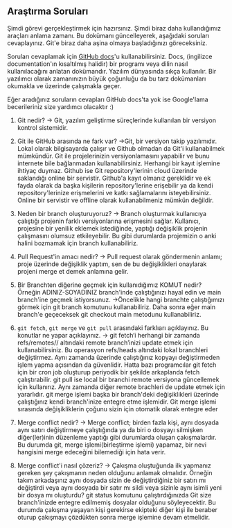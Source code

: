 ## Araştırma Soruları

Şimdi görevi gerçekleştirmek için hazırsınız. Şimdi biraz daha kullandığımız araçları anlama zamanı. Bu dokümanı güncelleyerek, aşağıdaki soruları cevaplayınız. Git'e biraz daha aşina olmaya başladığınızı göreceksiniz. 

Soruları cevaplamak için [GitHub docs](https://docs.github.com/en)'u kullanabilirsiniz. Docs, (ingilizce documentation'ın kısaltılmış halidir) bir programı veya dilin nasıl kullanılacağını anlatan dokümandır. Yazılım dünyasında sıkça kullanılır. Bir yazılımcı olarak zamanınızın büyük çoğunluğu da bu tarz dokümanları okumakla ve üzerinde çalışmakla geçer.

Eğer aradığınız soruların cevapları GitHub docs'ta yok ise Google'lama becerileriniz size yardımcı olacaktır :)

1. Git nedir?
-> Git, yazılım geliştirme süreçlerinde kullanılan bir versiyon kontrol sistemidir.

2. Git ile GitHub arasında ne fark var?
->Git, bir versiyon takip yazılımıdır. Lokal olarak bilgisayarda çalışır ve Github olmadan da Git'i kullanabilmek mümkündür. Git ile projelerinizin versiyonlamasını yapabilir ve bunu internete bile bağlanmadan kullanabilirsiniz. Herhangi bir kayıt işlemine ihtiyaç duymaz.
Github ise Git repository'lerinin cloud üzerinde saklandığı online bir servistir. Github'a kayıt olmanız gereklidir ve ek fayda olarak da başka kişilerin repository'lerine erişebilir ya da kendi repository'lerinize erişmelerini ve katkı sağlamalarını isteyebilirsiniz. Online bir servistir ve offline olarak kullanabilmeniz mümkün değildir.

3. Neden bir branch oluşturuyoruz? 
-> Branch oluşturmak kullanıcıya çalıştığı projenin farklı versiyonlarına erişmesini sağlar. Kullanıcı, projesine bir yenilik eklemek istediğinde, yaptığı değişiklik projenin çalışmasını olumsuz etkileyebilir. Bu gibi durumlarda projemizin o anki halini bozmamak için branch kullanabiliriz. 

4. Pull Request'in amacı nedir?
-> Pull request olarak göndermenin anlamı; proje üzerinde değişiklik yaptım, sen de bu değişiklikleri onaylarak projeni merge et demek anlamına gelir.

5. Bir Branchten diğerine geçmek için kullanıdığımız KOMUT nedir? Örneğin ADINIZ-SOYADINIZ branch'inde çalıştığınızı hayal edin ve main branch'ine geçmek istiyorsunuz.
->Öncelikle hangi branchte çalıştığımızı görmek için git branch komutunu kullanabiliriz. Daha sonra eğer main branch'e geçeceksek git checkout main metodunu kullanabiliriz.

6. `git fetch`, `git merge` ve `git pull` arasındaki farklıarı açıklayınız. Bu konutlar ne yapar açıklayınız.
-> git fetch‘i herhangi bir zamanda refs/remotes// altındaki remote branch’inizi update etmek için kullanabilirsiniz. Bu operasyon refs/heads altındaki lokal branchleri değiştirmez. Aynı zamanda üzerinde çalıştığınız kopyayı değiştirmeden işlem yapma açısından da güvenlidir. Hatta bazı programcılar git fetch için bir cron job oluşturup periyodik bir şekilde arkaplanda fetch çalıştırabilir. git pull ise local bir branchi remote versiyona güncellemek için kullanırız. Aynı zamanda diğer remote brachleri de update etmek için yararlıdır. git merge işlemi başka bir branch'deki değişiklikleri üzerinde çalıştığınız kendi branch'inize entegre etme işlemidir. Git merge işlemi sırasında değişikliklerin çoğunu sizin için otomatik olarak entegre eder

7. Merge conflict nedir?
-> Merge conflict; birden fazla kişi, aynı dosyada aynı satırı değiştirmeye çalıştığında ya da biri o dosyayı silmişken diğer(ler)inin düzenleme yaptığı gibi durumlarda oluşan çakışmalardır. Bu durumda git, merge işlemi(birleştirme işlemi) yapamaz, bir nevi hangisini merge edeceğini bilemediği için hata verir.

8. Merge conflict'i nasıl çözeriz?
-> Çakışma oluştuğunda ilk yapmanız gereken şey çakışmanın neden olduğunu anlamak olmalıdır. Örneğin takım arkadaşınız aynı dosyada sizin de değiştirdiğiniz bir satırı mı değiştirdi veya aynı dosyada bir satır mı sildi veya sizinle aynı isimli yeni bir dosya mı oluşturdu?
git status komutunu çalıştırdığınızda Git size branch'inizde entegre edilmemiş dosyalar olduğunu söyleyecektir. Bu durumda çakışma yaşayan kişi gerekirse ekipteki diğer kişi ile beraber oturup çakışmayı çözdükten sonra merge işlemine devam etmelidir.
